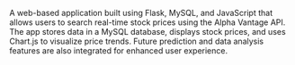 A web-based application built using Flask, MySQL, and JavaScript that allows users to search real-time stock prices using the Alpha Vantage API. The app stores data in a MySQL database, displays stock prices, and uses Chart.js to visualize price trends. Future prediction and data analysis features are also integrated for enhanced user experience.

